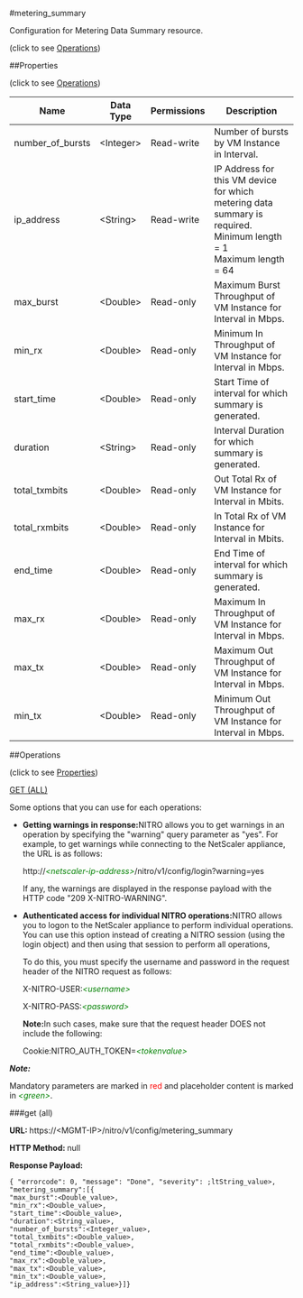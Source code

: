 #metering_summary



Configuration for Metering Data Summary resource.

<span>(click to see [Operations](#operations))</span>



##Properties 

<span>(click to see [Operations](#operations))</span>





<table><thead><tr><th>Name</th><th>Data Type</th><th>Permissions</th><th>Description</th></tr></thead><tbody><tr><td>number_of_bursts</td><td>&lt;Integer></td><td>Read-write</td><td>Number of bursts by VM Instance in Interval.</td></tr><tr><td>ip_address</td><td>&lt;String></td><td>Read-write</td><td>IP Address for this VM device for which metering data summary is required.<br>Minimum length = 1<br>Maximum length = 64</td></tr><tr><td>max_burst</td><td>&lt;Double></td><td>Read-only</td><td>Maximum Burst Throughput of VM Instance for Interval in Mbps.</td></tr><tr><td>min_rx</td><td>&lt;Double></td><td>Read-only</td><td>Minimum In Throughput of VM Instance for Interval in Mbps.</td></tr><tr><td>start_time</td><td>&lt;Double></td><td>Read-only</td><td>Start Time of interval for which summary is generated.</td></tr><tr><td>duration</td><td>&lt;String></td><td>Read-only</td><td>Interval Duration for which summary is generated.</td></tr><tr><td>total_txmbits</td><td>&lt;Double></td><td>Read-only</td><td>Out Total Rx of VM Instance for Interval in Mbits.</td></tr><tr><td>total_rxmbits</td><td>&lt;Double></td><td>Read-only</td><td>In Total Rx of VM Instance for Interval in Mbits.</td></tr><tr><td>end_time</td><td>&lt;Double></td><td>Read-only</td><td>End Time of interval for which summary is generated.</td></tr><tr><td>max_rx</td><td>&lt;Double></td><td>Read-only</td><td>Maximum In Throughput of VM Instance for Interval in Mbps.</td></tr><tr><td>max_tx</td><td>&lt;Double></td><td>Read-only</td><td>Maximum Out Throughput of VM Instance for Interval in Mbps.</td></tr><tr><td>min_tx</td><td>&lt;Double></td><td>Read-only</td><td>Minimum Out Throughput of VM Instance for Interval in Mbps.</td></tr></tbody></table>

##Operations 

<span>(click to see [Properties](#properties))</span>





[GET (ALL)](#get-all)





Some options that you can use for each operations:

<ul><li><p><b>Getting warnings in response:</b>NITRO allows you to get warnings in an operation by specifying the "warning" query parameter as "yes". For example, to get warnings while connecting to the NetScaler appliance, the URL is as follows:</p><p>http://<span style="color:green;font-style:italic;">&lt;netscaler-ip-address&gt;</span>/nitro/v1/config/login?warning=yes</p><p>If any, the warnings are displayed in the response payload with the HTTP code "209 X-NITRO-WARNING".</p></li><li><p><b>Authenticated access for individual NITRO operations:</b>NITRO allows you to logon to the NetScaler appliance to perform individual operations. You can use this option instead of creating a NITRO session (using the login object) and then using that session to perform all operations,</p><p>To do this, you must specify the username and password in the request header of the NITRO request as follows:</p><p>X-NITRO-USER:<span style="color:green;font-style:italic;">&lt;username&gt;</span></p><p>X-NITRO-PASS:<span style="color:green;font-style:italic;">&lt;password&gt;</span></p><p><b>Note:</b>In such cases, make sure that the request header DOES not include the following:</p><p>Cookie:NITRO_AUTH_TOKEN=<span style="color:green;font-style:italic;">&lt;tokenvalue&gt;</span></p></li></ul>







***Note:*** 

Mandatory parameters are marked in <span style="color:#FF0000;">red</span> and placeholder content is marked in <span style="color:green;font-style:italic">&lt;green&gt;</span>.



###get (all)







<b>URL: </b>https://&lt;MGMT-IP&gt;/nitro/v1/config/metering_summary

<b>HTTP Method: </b>null

<b>Response Payload: </b>
```
{ "errorcode": 0, "message": "Done", "severity": ;ltString_value>, "metering_summary":[{
"max_burst":<Double_value>,
"min_rx":<Double_value>,
"start_time":<Double_value>,
"duration":<String_value>,
"number_of_bursts":<Integer_value>,
"total_txmbits":<Double_value>,
"total_rxmbits":<Double_value>,
"end_time":<Double_value>,
"max_rx":<Double_value>,
"max_tx":<Double_value>,
"min_tx":<Double_value>,
"ip_address":<String_value>}]}
```








